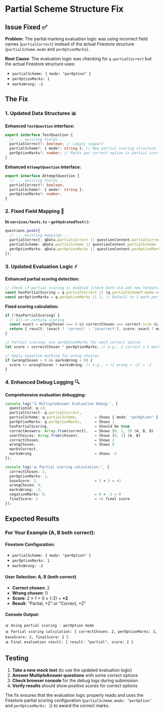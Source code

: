 # Partial Scheme Structure Fix

## Issue Fixed ✅

**Problem**: The partial marking evaluation logic was using incorrect field names (`partialCorrect`) instead of the actual Firestore structure (`partialScheme.mode` and `perOptionMarks`).

**Root Cause**: The evaluation logic was checking for `q.partialCorrect` but the actual Firestore structure uses:
- `partialScheme: { mode: "perOption" }`
- `perOptionMarks: 1`
- `marksWrong: -2`

## The Fix

### **1. Updated Data Structures** 📊

**Enhanced `TestQuestion` interface:**
```typescript
export interface TestQuestion {
  // ... existing fields ...
  partialCorrect?: boolean; // Legacy support
  partialScheme?: { mode?: string }; // New partial scoring structure
  perOptionMarks?: number; // Marks per correct option in partial scoring
}
```

**Enhanced `AttemptQuestion` interface:**
```typescript
export interface AttemptQuestion {
  // ... existing fields ...
  partialCorrect?: boolean;
  partialScheme?: { mode?: string };
  perOptionMarks?: number;
}
```

### **2. Fixed Field Mapping** 🔧

**In `services/tests.ts` - `getHydratedTest()`:**
```typescript
questions.push({
  // ... existing mappings ...
  partialCorrect: qData.partialCorrect || questionContent.partialCorrect || false,
  partialScheme: qData.partialScheme || questionContent.partialScheme || undefined,
  perOptionMarks: qData.perOptionMarks || questionContent.perOptionMarks || undefined,
});
```

### **3. Updated Evaluation Logic** ⚡

**Enhanced partial scoring detection:**
```typescript
// Check if partial scoring is enabled (check both old and new formats)
const hasPartialScoring = q.partialCorrect || (q.partialScheme?.mode === 'perOption');
const perOptionMarks = q.perOptionMarks || 1; // Default to 1 mark per option
```

**Fixed scoring calculation:**
```typescript
if (!hasPartialScoring) {
  // All-or-nothing scoring
  const exact = wrongChosen === 0 && correctChosen === correct.size && chosen.size === correct.size;
  return { result: (exact ? 'correct' : 'incorrect'), score: exact ? marksCorrect : marksWrong };
}

// Partial scoring: use perOptionMarks for each correct option
let score = correctChosen * perOptionMarks; // e.g., 2 correct × 1 mark = +2

// Apply negative marking for wrong choices
if (wrongChosen > 0 && marksWrong < 0) {
  score += wrongChosen * marksWrong; // e.g., + (1 wrong × -2) = -2
}
```

### **4. Enhanced Debug Logging** 🔍

**Comprehensive evaluation debugging:**
```typescript
console.log('🔍 MultipleAnswer Evaluation Debug:', {
  questionId: q.id,
  partialCorrect: q.partialCorrect,
  partialScheme: q.partialScheme,        ← Shows { mode: "perOption" }
  perOptionMarks: q.perOptionMarks,      ← Shows 1
  hasPartialScoring,                     ← Should be true
  correctAnswers: Array.from(correct),   ← Shows [0, 1, 3] (A, B, D)
  userChoices: Array.from(chosen),       ← Shows [0, 1] (A, B)
  correctChosen,                         ← Shows 2
  wrongChosen,                           ← Shows 0
  marksCorrect,
  marksWrong                             ← Shows -2
});

console.log('📊 Partial scoring calculation:', {
  correctChosen: 2,
  perOptionMarks: 1,
  baseScore: 2,                          ← 2 × 1 = +2
  wrongChosen: 0,
  marksWrong: -2,
  negativeMarks: 0,                      ← 0 × -2 = 0
  finalScore: 2                          ← +2 final score
});
```

## Expected Results

### **For Your Example (A, B both correct):**

#### **Firestore Configuration:**
- `partialScheme: { mode: "perOption" }`
- `perOptionMarks: 1`
- `marksWrong: -2`

#### **User Selection:** A, B (both correct)
- **Correct chosen**: 2
- **Wrong chosen**: 0
- **Score**: 2 × 1 + 0 × (-2) = **+2**
- **Result**: "Partial, +2" or "Correct, +2"

#### **Console Output:**
```
📊 Using partial scoring - perOption mode
📊 Partial scoring calculation: { correctChosen: 2, perOptionMarks: 1, baseScore: 2, finalScore: 2 }
📊 Final evaluation result: { result: "partial", score: 2 }
```

## Testing

1. **Take a new mock test** (to use the updated evaluation logic)
2. **Answer MultipleAnswer questions** with some correct options
3. **Check browser console** for the debug logs during submission
4. **Verify results** should show positive scores for correct options

The fix ensures that the evaluation logic properly reads and uses the Firestore partial scoring configuration (`partialScheme.mode: "perOption"` and `perOptionMarks: 1`) to award the correct marks.
